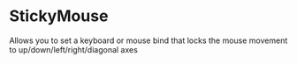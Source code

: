 # StickyMouse
Allows you to set a keyboard or mouse bind that locks the mouse movement to up/down/left/right/diagonal axes
